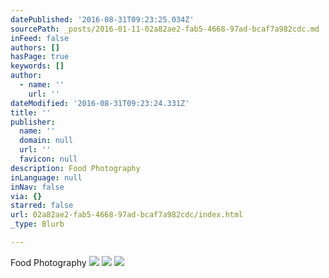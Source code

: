 ```yaml
---
datePublished: '2016-08-31T09:23:25.034Z'
sourcePath: _posts/2016-01-11-02a82ae2-fab5-4668-97ad-bcaf7a982cdc.md
inFeed: false
authors: []
hasPage: true
keywords: []
author:
  - name: ''
    url: ''
dateModified: '2016-08-31T09:23:24.331Z'
title: ''
publisher:
  name: ''
  domain: null
  url: ''
  favicon: null
description: Food Photography
inLanguage: null
inNav: false
via: {}
starred: false
url: 02a82ae2-fab5-4668-97ad-bcaf7a982cdc/index.html
_type: Blurb

---
```

Food Photography
![](https://s3-us-west-2.amazonaws.com/the-grid-img/p/eefaf4582a3d8a1c3d2a177ffb379fd10bd30e48.jpg)
![](https://imgflo.herokuapp.com/graph/vahj1ThiexotieMo/1ec901eda20990a87e3a6747192a1b7a/croprotate.jpg?cropheight=2423&cropwidth=3186&degrees=0&input=https%3A%2F%2Fs3-us-west-2.amazonaws.com%2Fthe-grid-img%2Fp%2F2f6ddd320212928f5965e72f6dab2782328115ae.jpg&x=0&y=0)
![](https://s3-us-west-2.amazonaws.com/the-grid-img/p/3514dafc1c4148f40e6ff57f14ceb5639d273e25.jpg)